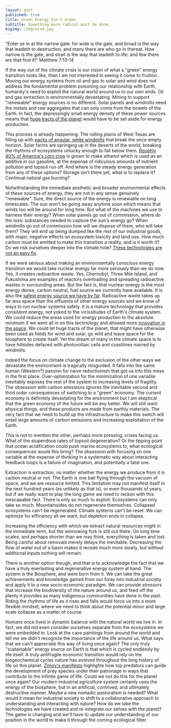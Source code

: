 ```yaml
---
layout: post
published: true
title: Green Energy Isn't Green
subtitle: Something more radical must be done.
bigimg: /img/wind.jpg
---
```

"Enter ye in at the narrow gate: for wide is the gate, and broad is the way that leadeth to destruction, and many there are who go in thereat. How narrow is the gate, and strait is the way that leadeth to life: and few there are that find it!" Matthew 7:13-14 

If the way out of the climate crisis is our vision of what a "green" energy transition looks like, then I am not interested in seeing it come to fruition. Moving our energy systems from oil and gas to solar and wind does not address the fundamental problem poisoning our relationship with Earth, humanity's need to exploit the natural world around us to our own ends. Oil and gas extraction is environmentally devastating. Mining to support "renewable" energy sources is no different. Solar panels and windmills need the metals and raw aggregates that can only come from the bowels of the Earth. In fact, the depressingly small energy density of these power sources means that [huge tracts of the planet](https://www.axionpower.com/knowledge/power-world-with-solar/) would have to be set aside for energy production. 

This process is already happening. The rolling plains of West Texas are filling up with [packs of angular, white windmills](https://nawindpower.com/texas-leads-the-way-in-wind-power#:~:text=In%202019%2C%20wind%2Dpowered%20generation,to%2028.1%20GW%20in%202019.) that break the once empty horizon. Solar farms are springing up in the deserts of the world, breaking the rhythms of ecosystems unlucky enough to fall below them. [Roughly 40% of America's corn crop](https://www.scientificamerican.com/article/time-to-rethink-corn/) is grown to make ethanol which is used as an additive in our gasoline, at the expense of ridiculous amounts of nutrient pollution and topsoil run off. And where is the steady energy generation from any of these options? Storage isn't there yet, what is to replace it? Continual natural gas burning?

Notwithstanding the immediate aesthetic and broader environmental effects of these sources of energy, they are not in any sense genuinely "renewable". Sure, the direct source of the energy is renewable on long timescales. The sun won't be going away anytime soon which means that winds too will be around for long time. But what of the machines we use to harness their energy? When solar panels go out of commission, where do the toxic substances needed to capture the sun's energy go? When windmills go out of commission how will we dispose of them, who will take them? They will end up being dumped like the rest of our industrial goods, with major, negative effects on ecosystem toxicity and land use.  How much carbon must be emitted to make this transition a reality, and is it worth it? Do we risk ourselves deeper into the climate hole? [These technologies are not an easy fix](https://www.ncbi.nlm.nih.gov/pmc/articles/PMC6864079/).

If we were serious about making an environmentally conscious energy transition we would take nuclear energy far more seriously than we do now. Yes, it creates radioactive waste. Yes, Chernobyl, Three Mile Island, and Fukushima are examples of reactors overloading and spreading radioactive wastes in surrounding areas. But the fact is, that nuclear energy is the most energy dense, carbon neutral, fuel source we currently have available. It is also the [safest energy source we have by far](https://www.forbes.com/sites/michaelshellenberger/2018/06/11/if-nuclear-power-is-so-safe-why-are-we-so-afraid-of-it/?sh=1fe0ed316385). Radioactive waste takes up far less space than the effluents of other energy sources and we know of ways to run nuclear systems safely. It is a mature technology that provides consistent energy, not yoked to the vicissitudes of Earth's climate system. We could reduce the areas used for energy production to the absolute minimum if we went all in on this technology and allowed more [innovation in the space](https://grist.org/article/next-gen-nuclear-is-coming-if-we-want-it/). We could let huge tracts of the planet, that might have otherwise been used as fields for wind and solar, go wild and leave space for the biosphere to create itself. Yet the dream of many in the climate space is to have hillsides defaced with photovoltaic cells and coastlines marred by windmills.

Indeed the focus on climate change to the exclusion of the other ways we devastate the environment is tragically misguided. It falls into the same human (Western?) passion for naive reductionism that got us into this mess in the first place. Over-optimization for the minimization of one variable inevitably exposes the rest of the system to increasing levels of fragility. The obsession with carbon emissions ignores the inevitable second and third order consequences of switching to a "green" economy. The current economy is definitely devastating for the environment but I am skeptical that the green economy of the future will be any better. We will still want physical things, and these products are made from earthly materials. The very fact that we need to build up the infrastructure to make this switch will entail large amounts of carbon emissions and increasing exploitation of the Earth. 

This is not to mention the other, perhaps more pressing, crises facing us. What of the stupendous rates of topsoil degeneration? Or the tipping point that ocean acidification could push marine ecosystems to, what ecological consequences would this bring? The obsession with focusing on one variable at the expense of thinking in a systematic way about interacting feedback loops is a failure of imagination, and potentially a fatal one.

Extraction is extraction, no matter whether the energy we produce from it is carbon neutral or not. The Earth is one ball flying through the vacuum of space, and we are resource limited. This limitation may not manifest itself in the next hundred years (as unlikely as that is), or even  thousands of years, but if we really want to play the long game we need to reckon with this inescapable fact. There is only so much to exploit. Ecosystems can only take so much. Mountainsides do not regenerate themselves. Collapsed ecosystems can't be regenerated. Climate systems can't be reset. We can optimize for efficiency all we want, but depletion ends in collapse. 

Increasing the efficiency with which we extract natural resources might in the immediate term, but the winnowing fork is still out there. On long time scales, and perhaps shorter than we may think, everything is taken and lost. Being careful about removals merely delays the inevitable. Decreasing the flow of water out of a basin makes it recede much more slowly, but without additional inputs nothing will remain.

There is another option though, and that is to acknowledge the fact that we have a truly everlasting and regenerative energy system at hand. The system is the Biosphere, and were born from it. We can take the great achievements and knowledge gained from our foray into industrial society and apply it to a new socio-economic paradigm. We can provide stressors that increase the biodiversity of the nature around us, and feed off the plenty it provides as many Indigenous communities have done in the past. Riding the rhythms of life as it rises and falls would force us into a more flexible mindset, where we need to think about the potential minor and large scale collapse as a matter of course.

Humans once lived in dynamic balance with the natural world we live in. In fact, we did not even consider ourselves separate from the ecosystems we were embedded in. Look at the cave paintings from around the world and tell me we didn't recognize the importance of the life around us. What says that we can't appreciate this way of living once again? The only truly "sustainable" energy source on Earth is that which is cycled endlessly by life itself. A truly antifragile economic transition would rely on the biogeochemical cycles nature has evolved throughout the long history of life on this planet. [Zimov's manifesto](https://reviverestore.org/projects/woolly-mammoth/sergey-zimovs-manifesto/) highlights how top predators can guide the development of prey species under their patronage in ways that contribute to the infinite game of life. Could we not do this for the planet once again? Our modern industrial agriculture system certainly uses the energy of the biosphere, but in an artificial, contrived, and ultimately destructive manner. Maybe a new nomadic pastoralism is needed? What would it mean for industrial society to shift to a collaborative approach to understanding and interacting with nature? How do we take the technologies we have created and re-integrate our selves with the planet? The game is changing and we'll have to update our understanding of our position in the world to make it through the coming ecological filter.
